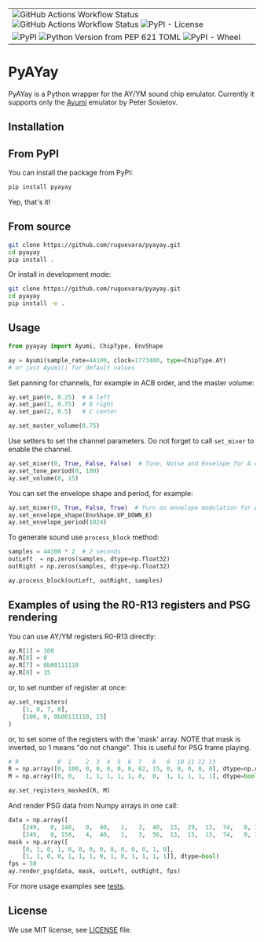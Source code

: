 
| |
|-|
| ![GitHub Actions Workflow Status](https://img.shields.io/github/actions/workflow/status/ruguevara/pyayay/python-package.yml?style=flat&logo=github&label=tests) ![GitHub Actions Workflow Status](https://img.shields.io/github/actions/workflow/status/ruguevara/pyayay/cibuildwheel.yml?style=flat&logo=github) ![PyPI - License](https://img.shields.io/pypi/l/pyayay)|
| ![PyPI](https://img.shields.io/pypi/v/pyayay?logo=python&logoColor=white) ![Python Version from PEP 621 TOML](https://img.shields.io/python/required-version-toml?tomlFilePath=https%3A%2F%2Fraw.githubusercontent.com%2Fruguevara%2Fpyayay%2Fmain%2Fpyproject.toml&logo=python&logoColor=white) ![PyPI - Wheel](https://img.shields.io/pypi/wheel/pyayay?logo=python&logoColor=white) |


# PyAYay

PyAYay is a Python wrapper for the AY/YM sound chip emulator. Currently it supports only the [Ayumi](https://github.com/true-grue/ayumi) emulator by Peter Sovietov.

## Installation

## From PyPI

You can install the package from PyPI:

```bash
pip install pyayay
```

Yep, that's it!

## From source

```bash
git clone https://github.com/ruguevara/pyayay.git
cd pyayay
pip install .
```

Or install in development mode:

```bash
git clone https://github.com/ruguevara/pyayay.git
cd pyayay
pip install -e .
```

## Usage

```python
from pyayay import Ayumi, ChipType, EnvShape

ay = Ayumi(sample_rate=44100, clock=1773400, type=ChipType.AY)
# or just Ayumi() for default values
```

Set panning for channels, for example in ACB order, and the master volume:
```python
ay.set_pan(0, 0.25)  # A left
ay.set_pan(1, 0.75)  # B right
ay.set_pan(2, 0.5)   # C center

ay.set_master_volume(0.75)
```

Use setters to set the channel parameters.
Do not forget to call `set_mixer` to enable the channel.

```python
ay.set_mixer(0, True, False, False)  # Tone, Noise and Envelope for A channel
ay.set_tone_period(0, 100)
ay.set_volume(0, 15)
```

You can set the envelope shape and period, for example:

```python
ay.set_mixer(0, True, False, True)  # Turn on envelope modulation for A channel
ay.set_envelope_shape(EnvShape.UP_DOWN_E)
ay.set_envelope_period(1024)
```

To generate sound use `process_block` method:

```python
samples = 44100 * 2  # 2 seconds
outLeft  = np.zeros(samples, dtype=np.float32)
outRight = np.zeros(samples, dtype=np.float32)

ay.process_block(outLeft, outRight, samples)
```

## Examples of using the R0-R13 registers and PSG rendering

You can use AY/YM registers R0-R13 directly:

```python
ay.R[1] = 100
ay.R[0] = 0
ay.R[7] = 0b00111110
ay.R[8] = 15
```

or, to set number of register at once:

```python
ay.set_registers(
    [1, 0, 7, 8],
    [100, 0, 0b00111110, 15]
)
```

or, to set some of the registers with the 'mask' array.
NOTE that mask is inverted, so 1 means "do not change".
This is useful for PSG frame playing.

```python
# R           0  1    2  3  4  5  6  7   8   9  10 11 12 13
R = np.array([0, 100, 0, 0, 0, 0, 0, 62, 15, 0, 0, 0, 0, 0], dtype=np.uint8)
M = np.array([0, 0,   1, 1, 1, 1, 1, 0,  0,  1, 1, 1, 1, 1], dtype=bool)

ay.set_registers_masked(R, M)
```

And render PSG data from Numpy arrays in one call:
```python
data = np.array([
    [249,   0, 148,   0,  40,   1,   3,  40,  13,  29,  13,  74,   0, 12],
    [249,   0, 158,   4,  40,   1,   3,  56,  13,  15,  13,  74,   0, 12]], dtype=np.uint8)
mask = np.array([
    [0, 1, 0, 1, 0, 0, 0, 0, 0, 0, 0, 0, 1, 0],
    [1, 1, 0, 0, 1, 1, 1, 0, 1, 0, 1, 1, 1, 1]], dtype=bool)
fps = 50
ay.render_psg(data, mask, outLeft, outRight, fps)
```

For more usage examples see [tests](tests/test_ayumi.py).

## License
We use MIT license, see [LICENSE](LICENSE) file.
